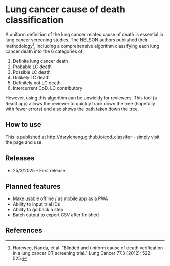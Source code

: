 # Lung cancer cause of death classification

A uniform definition of the lung cancer related cause of death is essential in lung cancer screening studies. The NELSON authors published their methodology[^1], including a comprehensive algorithm classifying each lung cancer death into the 6 categories of:

1. Definite lung cancer death
2. Probable LC death
3. Possible LC death
4. Unlikely LC death
5. Definitely not LC death
6. Intercurrent CoD, LC contributory


However, using this algorithm can be unwieldy for reviewers. This tool (a React app) allows the reviewer to quickly track down the tree (hopefully with fewer errors) and also shows the path taken down the tree.

## How to use

This is published at http://darylcheng.github.io/cod_classifer - simply visit the page and use. 

## Releases

- 25/3/2025 - First release

## Planned features

- Make usable offline / as mobile app as a PWA
- Ability to input trial IDs
- Ability to go back a step
- Batch output to export CSV after finished


## References
[^1]: Horeweg, Nanda, et al. "Blinded and uniform cause of death verification in a lung cancer CT screening trial." Lung Cancer 77.3 (2012): 522-525.